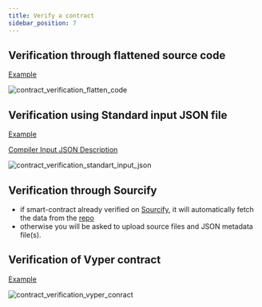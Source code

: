 ```yaml
---
title: Verify a contract
sidebar_position: 7
---
```


## Verification through flattened source code

[Example](https://explorer.mainnet.aurora.dev/address/0x9c821E39610376E755D903AEBfB0c5713A651622/verify-via-flattened-code/new)

![contract_verification_flatten_code](/img/contract_verification_flatten_code.png)


## Verification using Standard input JSON file

[Example](https://explorer.mainnet.aurora.dev/address/0x9c821E39610376E755D903AEBfB0c5713A651622/verify-via-standard-json-input/new)

[Compiler Input JSON Description](https://docs.soliditylang.org/en/latest/using-the-compiler.html#input-description)

![contract_verification_standart_input_json](/img/contract_verification_standart_input_json.png)

## Verification through Sourcify

- if smart-contract already verified on [Sourcify](https://sourcify.dev/), it will automatically fetch the data from the [repo](https://repo.sourcify.dev/select-contract/)
- otherwise you will be asked to upload source files and JSON metadata file(s).

## Verification of Vyper contract

[Example](https://explorer.mainnet.aurora.dev/address/0x9c821E39610376E755D903AEBfB0c5713A651622/contract_verifications/new)

![contract_verification_vyper_conract](/img/contract_verification_vyper_conract.png)
